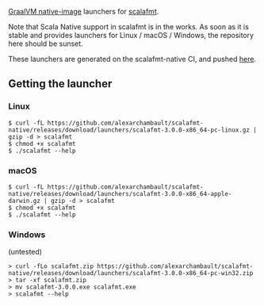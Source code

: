 [GraalVM native-image](https://www.graalvm.org/docs/getting-started/#native-images) launchers for [scalafmt](https://scalameta.org/scalafmt).

Note that Scala Native support in scalafmt is in the works. As soon as it is stable and provides launchers for Linux / macOS / Windows, the repository here should be sunset.

These launchers are generated on the scalafmt-native CI, and pushed [here](https://github.com/alexarchambault/scalafmt-native/releases/tag/launchers).

## Getting the launcher

### Linux

```text
$ curl -fL https://github.com/alexarchambault/scalafmt-native/releases/download/launchers/scalafmt-3.0.0-x86_64-pc-linux.gz | gzip -d > scalafmt
$ chmod +x scalafmt
$ ./scalafmt --help
```

### macOS

```text
$ curl -fL https://github.com/alexarchambault/scalafmt-native/releases/download/launchers/scalafmt-3.0.0-x86_64-apple-darwin.gz | gzip -d > scalafmt
$ chmod +x scalafmt
$ ./scalafmt --help
```

### Windows

(untested)

```text
> curl -fLo scalafmt.zip https://github.com/alexarchambault/scalafmt-native/releases/download/launchers/scalafmt-3.0.0-x86_64-pc-win32.zip
> tar -xf scalafmt.zip
> mv scalafmt-3.0.0.exe scalafmt.exe
> scalafmt --help
```
